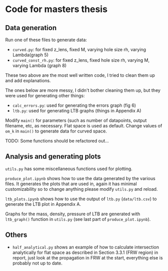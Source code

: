 # Code for masters thesis

## Data generation

Run one of these files to generate data:

- `curved.py`: for fixed z_lens, fixed M, varying hole size rh, varying Lambda(graph 5)
- `curved_const_rh.py`: for fixed z_lens, fixed hole size rh, varying M, varying Lambda (graph 8)

These two above are the most well written code, I tried to clean them up and add explanations. 

The ones below are more messy, I didn't bother cleaning them up, but they were used for generating other things:

- `calc_errors.py`: used for generating the errors graph (fig 6)
- `ltb.py`: used for generating LTB graphs (things in Appendix A)

Modify `main()` for parameters (such as number of datapoints, output filename, etc, as necessary. Flat space is used as default. Change values of `om_k` in `main()` to generate data for curved space. 

TODO: Some functions should be refactored out...

## Analysis and generating plots

`utils.py` has some miscellaneous functions used for plotting.

`produce_plot.ipynb` shows how to use the data generated by the various files. It generates the plots that are used in, again it has minimal customizability so to change anything please modify `utils.py` and reload. 

`ltb_plots.ipynb` shows how to use the output of `ltb.py` (`data/ltb.csv`) to generate the LTB plot in Appendix A. 

Graphs for the mass, density, pressure of LTB are generated with `ltb_graph()` function in `utils.py` (see last part of `produce_plot.ipynb`). 

## Others

- `half_analytical.py` shows an example of how to calculate intersection analytically for flat space as described in Section 3.3.1 (FRW region) in report, just look at the propagation in FRW at the start, everything else is probably not up to date. 